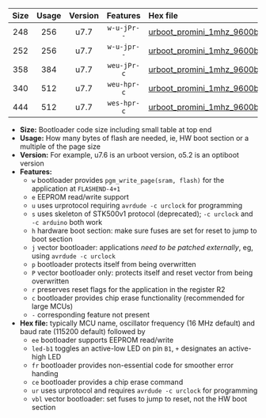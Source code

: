|Size|Usage|Version|Features|Hex file|
|:-:|:-:|:-:|:-:|:--|
|248|256|u7.7|`w-u-jPr--`|[urboot_promini_1mhz_9600bps_led+b5_ur_vbl.hex](https://raw.githubusercontent.com/stefanrueger/urboot.hex/main/boards/promini/fcpu_1mhz/9600_bps/urboot_promini_1mhz_9600bps_led+b5_ur_vbl.hex)|
|252|256|u7.7|`w-u-jpr--`|[urboot_promini_1mhz_9600bps_led+b5_fr_ur_vbl.hex](https://raw.githubusercontent.com/stefanrueger/urboot.hex/main/boards/promini/fcpu_1mhz/9600_bps/urboot_promini_1mhz_9600bps_led+b5_fr_ur_vbl.hex)|
|358|384|u7.7|`weu-jPr-c`|[urboot_promini_1mhz_9600bps_ee_led+b5_fr_ce_ur_vbl.hex](https://raw.githubusercontent.com/stefanrueger/urboot.hex/main/boards/promini/fcpu_1mhz/9600_bps/urboot_promini_1mhz_9600bps_ee_led+b5_fr_ce_ur_vbl.hex)|
|340|512|u7.7|`weu-hpr-c`|[urboot_promini_1mhz_9600bps_ee_led+b5_fr_ce_ur.hex](https://raw.githubusercontent.com/stefanrueger/urboot.hex/main/boards/promini/fcpu_1mhz/9600_bps/urboot_promini_1mhz_9600bps_ee_led+b5_fr_ce_ur.hex)|
|444|512|u7.7|`wes-hpr-c`|[urboot_promini_1mhz_9600bps_ee_led+b5_fr_ce.hex](https://raw.githubusercontent.com/stefanrueger/urboot.hex/main/boards/promini/fcpu_1mhz/9600_bps/urboot_promini_1mhz_9600bps_ee_led+b5_fr_ce.hex)|

- **Size:** Bootloader code size including small table at top end
- **Usage:** How many bytes of flash are needed, ie, HW boot section or a multiple of the page size
- **Version:** For example, u7.6 is an urboot version, o5.2 is an optiboot version
- **Features:**
  + `w` bootloader provides `pgm_write_page(sram, flash)` for the application at `FLASHEND-4+1`
  + `e` EEPROM read/write support
  + `u` uses urprotocol requiring `avrdude -c urclock` for programming
  + `s` uses skeleton of STK500v1 protocol (deprecated); `-c urclock` and `-c arduino` both work
  + `h` hardware boot section: make sure fuses are set for reset to jump to boot section
  + `j` vector bootloader: applications *need to be patched externally*, eg, using `avrdude -c urclock`
  + `p` bootloader protects itself from being overwritten
  + `P` vector bootloader only: protects itself and reset vector from being overwritten
  + `r` preserves reset flags for the application in the register R2
  + `c` bootloader provides chip erase functionality (recommended for large MCUs)
  + `-` corresponding feature not present
- **Hex file:** typically MCU name, oscillator frequency (16 MHz default) and baud rate (115200 default) followed by
  + `ee` bootloader supports EEPROM read/write
  + `led-b1` toggles an active-low LED on pin `B1`, `+` designates an active-high LED
  + `fr` bootloader provides non-essential code for smoother error handing
  + `ce` bootloader provides a chip erase command
  + `ur` uses urprotocol and requires `avrdude -c urclock` for programming
  + `vbl` vector bootloader: set fuses to jump to reset, not the HW boot section
